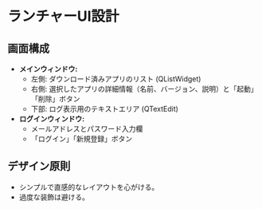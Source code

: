 # ランチャーUI設計

## 画面構成
- **メインウィンドウ:**
  - 左側: ダウンロード済みアプリのリスト (QListWidget)
  - 右側: 選択したアプリの詳細情報（名前、バージョン、説明）と「起動」「削除」ボタン
  - 下部: ログ表示用のテキストエリア (QTextEdit)
- **ログインウィンドウ:**
  - メールアドレスとパスワード入力欄
  - 「ログイン」「新規登録」ボタン

## デザイン原則
- シンプルで直感的なレイアウトを心がける。
- 過度な装飾は避ける。